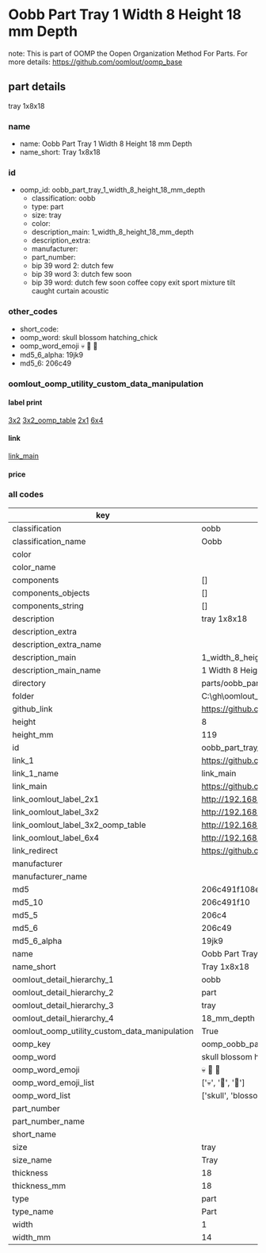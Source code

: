 # Oobb Part Tray 1 Width 8 Height 18 mm Depth  

note: This is part of OOMP the Oopen Organization Method For Parts. For more details: https://github.com/oomlout/oomp_base

##  part details
  



tray 1x8x18



### name
* name: Oobb Part Tray 1 Width 8 Height 18 mm Depth
* name_short: Tray 1x8x18 
### id
* oomp_id: oobb_part_tray_1_width_8_height_18_mm_depth
  * classification: oobb
  * type: part
  * size: tray
  * color: 
  * description_main: 1_width_8_height_18_mm_depth
  * description_extra: 
  * manufacturer: 
  * part_number: 
  * bip 39 word 2: dutch few
  * bip 39 word 3: dutch few soon
  * bip 39 word: dutch few soon coffee copy exit sport mixture tilt caught curtain acoustic

### other_codes
* short_code: 
* oomp_word: skull blossom hatching_chick
* oomp_word_emoji :skull: :blossom: :hatching_chick:
* md5_6_alpha: 19jk9
* md5_6: 206c49






### oomlout_oomp_utility_custom_data_manipulation
#### label print
[3x2](http://192.168.1.245:1112/?label=oomp%2019jk9)
[3x2_oomp_table](http://192.168.1.108:1112/?label=oomp%2019jk9)
[2x1](http://192.168.1.242:1112/?label=oomp%2019jk9)
[6x4](http://192.168.1.55:1112/?label=oomp%2019jk9)    

#### link

[link_main](https://github.com/oomlout/oomlout_oobb_version_4_generated_parts/tree/main/navigation_oomp/oobb/part/tray/1_width_8_height_18_mm_depth/part)                              

#### price







### all codes 
| key | value |  
| --- | --- |  
| classification | oobb |  
| classification_name | Oobb |  
| color |  |  
| color_name |  |  
| components | [] |  
| components_objects | [] |  
| components_string | [] |  
| description | tray 1x8x18 |  
| description_extra |  |  
| description_extra_name |  |  
| description_main | 1_width_8_height_18_mm_depth |  
| description_main_name | 1 Width 8 Height 18 mm Depth |  
| directory | parts/oobb_part_tray_1_width_8_height_18_mm_depth |  
| folder | C:\gh\oomlout_oobb_version_4_generated_parts\parts\oobb_part_tray_1_width_8_height_18_mm_depth |  
| github_link | https://github.com/oomlout/oomlout_oomp_part_src/tree/main/parts/oobb_part_tray_1_width_8_height_18_mm_depth |  
| height | 8 |  
| height_mm | 119 |  
| id | oobb_part_tray_1_width_8_height_18_mm_depth |  
| link_1 | https://github.com/oomlout/oomlout_oobb_version_4_generated_parts/tree/main/navigation_oomp/oobb/part/tray/1_width_8_height_18_mm_depth/part |  
| link_1_name | link_main |  
| link_main | https://github.com/oomlout/oomlout_oobb_version_4_generated_parts/tree/main/navigation_oomp/oobb/part/tray/1_width_8_height_18_mm_depth/part |  
| link_oomlout_label_2x1 | http://192.168.1.242:1112/?label=oomp%2019jk9 |  
| link_oomlout_label_3x2 | http://192.168.1.245:1112/?label=oomp%2019jk9 |  
| link_oomlout_label_3x2_oomp_table | http://192.168.1.108:1112/?label=oomp%2019jk9 |  
| link_oomlout_label_6x4 | http://192.168.1.55:1112/?label=oomp%2019jk9 |  
| link_redirect | https://github.com/oomlout/oomlout_oobb_version_4_generated_parts/tree/main/parts/oobb_tray_01_08_18 |  
| manufacturer |  |  
| manufacturer_name |  |  
| md5 | 206c491f108e5a553f9802d39e956223 |  
| md5_10 | 206c491f10 |  
| md5_5 | 206c4 |  
| md5_6 | 206c49 |  
| md5_6_alpha | 19jk9 |  
| name | Oobb Part Tray 1 Width 8 Height 18 mm Depth |  
| name_short | Tray 1x8x18  |  
| oomlout_detail_hierarchy_1 | oobb |  
| oomlout_detail_hierarchy_2 | part |  
| oomlout_detail_hierarchy_3 | tray |  
| oomlout_detail_hierarchy_4 | 18_mm_depth |  
| oomlout_oomp_utility_custom_data_manipulation | True |  
| oomp_key | oomp_oobb_part_tray_1_width_8_height_18_mm_depth |  
| oomp_word | skull blossom hatching_chick |  
| oomp_word_emoji | :skull: :blossom: :hatching_chick: |  
| oomp_word_emoji_list | [':skull:', ':blossom:', ':hatching_chick:'] |  
| oomp_word_list | ['skull', 'blossom', 'hatching_chick'] |  
| part_number |  |  
| part_number_name |  |  
| short_name |  |  
| size | tray |  
| size_name | Tray |  
| thickness | 18 |  
| thickness_mm | 18 |  
| type | part |  
| type_name | Part |  
| width | 1 |  
| width_mm | 14 |  
